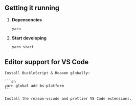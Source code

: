 ## Getting it running

1.  **Depencencies**

    ```sh
    yarn
    ```

2.  **Start developing**


    ```sh
    yarn start
    ```

## Editor support for VS Code

    Install BuckleScript & Reason globally:

    ```sh
    yarn global add bs-platform
    ```

    Install the reason-vscode and prettier VS Code extensions.
